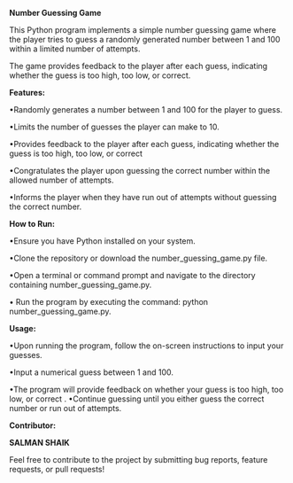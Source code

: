 **Number Guessing Game**


This Python program implements a simple number guessing game where the player tries to guess a randomly generated number between 1 and 100 within a limited number of attempts.

The game provides feedback to the player after each guess, indicating whether the guess is too high, too low, or correct.

**Features:**

  •Randomly generates a number between 1 and 100 for the player to guess.
  
  •Limits the number of guesses the player can make to 10.
  
  •Provides feedback to the player after each guess, indicating whether the guess is too high, too low, or correct
  
  •Congratulates the player upon guessing the correct number within the allowed number of attempts.
  
  •Informs the player when they have run out of attempts without guessing the correct number.
  
  
**How to Run:**

  •Ensure you have Python installed on your system.
  
  •Clone the repository or download the number_guessing_game.py file.
  
  •Open a terminal or command prompt and navigate to the directory containing number_guessing_game.py.
  
  • Run the program by executing the command: python number_guessing_game.py.
  
  
**Usage:**

  •Upon running the program, follow the on-screen instructions to input your guesses.
  
  •Input a numerical guess between 1 and 100.
  
  •The program will provide feedback on whether your guess is too high, too low, or correct
  .
  •Continue guessing until you either guess the correct number or run out of attempts.
  
  
**Contributor:**

**SALMAN SHAIK**


Feel free to contribute to the project by submitting bug reports, feature requests, or pull requests!

